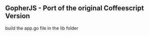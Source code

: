 
GopherJS - Port of the original Coffeescript Version
--------------------------------------------

build the app.go file in the lib folder

